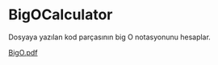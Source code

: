 # BigOCalculator

Dosyaya yazılan kod parçasının big O notasyonunu hesaplar.

[BigO.pdf](https://github.com/SevvalBayramli/BigOCalculator/files/9020855/BigO.pdf)
